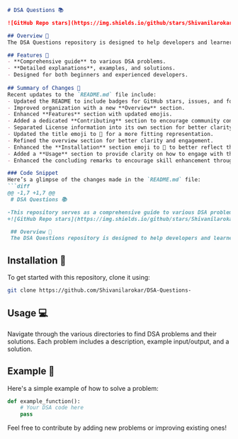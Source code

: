 ```markdown
# DSA Questions 📚

![GitHub Repo stars](https://img.shields.io/github/stars/Shivanilarokar/DSA-Questions-) ![GitHub issues](https://img.shields.io/github/issues/Shivanilarokar/DSA-Questions-) ![GitHub forks](https://img.shields.io/github/forks/Shivanilarokar/DSA-Questions-)

## Overview 🌟
The DSA Questions repository is designed to help developers and learners tackle various Data Structures and Algorithms (DSA) challenges. Each problem is structured to promote understanding and skill enhancement.

## Features 🚀
- **Comprehensive guide** to various DSA problems.
- **Detailed explanations**, examples, and solutions.
- Designed for both beginners and experienced developers.
  
## Summary of Changes 📝
Recent updates to the `README.md` file include:
- Updated the README to include badges for GitHub stars, issues, and forks, enhancing the visual appeal and providing quick metrics about the repository.
- Improved organization with a new **Overview** section.
- Enhanced **Features** section with updated emojis.
- Added a dedicated **Contributing** section to encourage community contributions.
- Separated License information into its own section for better clarity.
- Updated the title emoji to 📖 for a more fitting representation.
- Refined the overview section for better clarity and engagement.
- Enhanced the **Installation** section emoji to 🔧 to better reflect the setup process.
- Added a **Usage** section to provide clarity on how to engage with the repository.
- Enhanced the concluding remarks to encourage skill enhancement through DSA challenges. 🎉

### Code Snippet
Here’s a glimpse of the changes made in the `README.md` file:
```diff
@@ -1,7 +1,7 @@
 # DSA Questions 📚

-This repository serves as a comprehensive guide to various DSA problems, featuring explanations, examples, and solutions to enhance your coding skills.
+![GitHub Repo stars](https://img.shields.io/github/stars/Shivanilarokar/DSA-Questions-) ![GitHub issues](https://img.shields.io/github/issues/Shivanilarokar/DSA-Questions-) ![GitHub forks](https://img.shields.io/github/forks/Shivanilarokar/DSA-Questions-)

 ## Overview 🌟
 The DSA Questions repository is designed to help developers and learners tackle various Data Structures and Algorithms (DSA) challenges. Each problem is structured to promote understanding and skill enhancement.
```

## Installation 🔧
To get started with this repository, clone it using:
```bash
git clone https://github.com/Shivanilarokar/DSA-Questions-
```

## Usage 💻
Navigate through the various directories to find DSA problems and their solutions. Each problem includes a description, example input/output, and a solution.

## Example 🎉
Here's a simple example of how to solve a problem:
```python
def example_function():
    # Your DSA code here
    pass
```

Feel free to contribute by adding new problems or improving existing ones! 
```